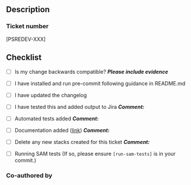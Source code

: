 ## Description

### Ticket number
[PSREDEV-XXX]

## Checklist
- [ ] Is my change backwards compatible? **_Please include evidence_**

- [ ] I have installed and run pre-commit following guidance in README.md

- [ ] I have updated the changelog

- [ ] I have tested this and added output to Jira
**_Comment:_**

- [ ] Automated tests added
**_Comment:_**

- [ ] Documentation added ([link]())
**_Comment:_**

- [ ] Delete any new stacks created for this ticket
**_Comment:_**

- [ ] Running SAM tests (If so, please ensure `[run-sam-tests]` is in your commit.)
### Co-authored by
